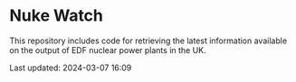 # Nuke Watch

This repository includes code for retrieving the latest information available on the output of EDF nuclear power plants in the UK.

Last updated: 2024-03-07 16:09